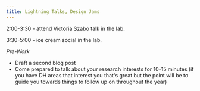 ```yaml
---
title: Lightning Talks, Design Jams
---
```


2:00-3:30 - attend Victoria Szabo talk in the lab.

3:30-5:00 - ice cream social in the lab.

*Pre-Work*
* Draft a second blog post
* Come prepared to talk about your research
interests for 10-15 minutes (if you have DH areas that interest you that's great but the point will be to guide you towards things to follow up on throughout the year)
